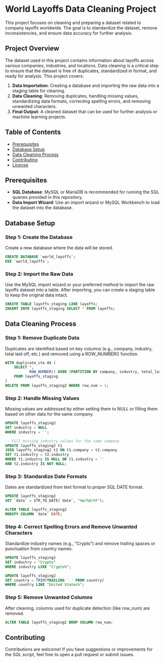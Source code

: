 # World Layoffs Data Cleaning Project

This project focuses on cleaning and preparing a dataset related to company layoffs worldwide.
The goal is to standardize the dataset, remove inconsistencies, and ensure data accuracy for further analysis.

## Project Overview

The dataset used in this project contains information about layoffs across various companies, industries, and locations. Data cleaning is a critical step to ensure that the dataset is free of duplicates, standardized in format, and ready for analysis. This project covers:

1. **Data Importation**: Creating a database and importing the raw data into a staging table for cleaning.
2. **Data Cleaning**: Removing duplicates, handling missing values, standardizing data formats, correcting spelling errors, and removing unwanted characters.
3. **Final Output**: A cleaned dataset that can be used for further analysis or machine learning projects.

## Table of Contents

- [Prerequisites](#prerequisites)
- [Database Setup](#database-setup)
- [Data Cleaning Process](#data-cleaning-process)
- [Contributing](#contributing)
- [License](#license)

## Prerequisites

- **SQL Database**: MySQL or MariaDB is recommended for running the SQL queries provided in this repository.
- **Data Import Wizard**: Use an import wizard or MySQL Workbench to load the dataset into the database.

## Database Setup

### Step 1: Create the Database

Create a new database where the data will be stored.

```sql
CREATE DATABASE `world_layoffs`;
USE `world_layoffs`;
```

### Step 2: Import the Raw Data

Use the MySQL import wizard or your preferred method to import the raw layoffs dataset into a table. After importing, you can create a staging table to keep the original data intact.

```sql
CREATE TABLE layoffs_staging LIKE layoffs;
INSERT INTO layoffs_staging SELECT * FROM layoffs;
```

## Data Cleaning Process

### Step 1: Remove Duplicate Data

Duplicates are identified based on key columns (e.g., company, industry, total laid off, etc.) and removed using a ROW_NUMBER() function.

```sql
WITH duplicate_cte AS (
    SELECT *,
           ROW_NUMBER() OVER (PARTITION BY company, industry, total_laid_off, percentage_laid_off, `date`, stage, country, funds_raised_millions) AS row_num
    FROM layoffs_staging
)
DELETE FROM layoffs_staging2 WHERE row_num > 1;
```

### Step 2: Handle Missing Values
Missing values are addressed by either setting them to NULL or filling them based on other data for the same company.

```sql
UPDATE layoffs_staging2
SET industry = NULL
WHERE industry = '';

-- Fill missing industry values for the same company
UPDATE layoffs_staging2 t1
JOIN layoffs_staging2 t2 ON t1.company = t2.company
SET t1.industry = t2.industry
WHERE t1.industry IS NULL OR t1.industry = ''
AND t2.industry IS NOT NULL;
```

### Step 3: Standardize Date Formats

Dates are standardized from text format to proper SQL DATE format.

```sql
UPDATE layoffs_staging2
SET `date` = STR_TO_DATE(`date`, "%m/%d/%Y");

ALTER TABLE layoffs_staging2
MODIFY COLUMN `date` DATE;
```

### Step 4: Correct Spelling Errors and Remove Unwanted Characters

Standardize industry names (e.g., "Crypto") and remove trailing spaces or punctuation from country names.

```sql
UPDATE layoffs_staging2
SET industry = "Crypto"
WHERE industry LIKE "Crypto%";

UPDATE layoffs_staging2
SET country = TRIM(TRAILING '.' FROM country)
WHERE country LIKE "United States%";
```
### Step 5: Remove Unwanted Columns

After cleaning, columns used for duplicate detection (like row_num) are removed.

```sql
ALTER TABLE layoffs_staging2 DROP COLUMN row_num;

```
## Contributing

Contributions are welcome! If you have suggestions or improvements for the SQL script, feel free to open a pull request or submit issues.